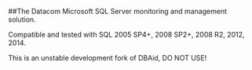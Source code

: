 ##The Datacom Microsoft SQL Server monitoring and management solution.

Compatible and tested with SQL 2005 SP4+, 2008 SP2+, 2008 R2, 2012, 2014.

 

This is an unstable development fork of DBAid, DO NOT USE!
